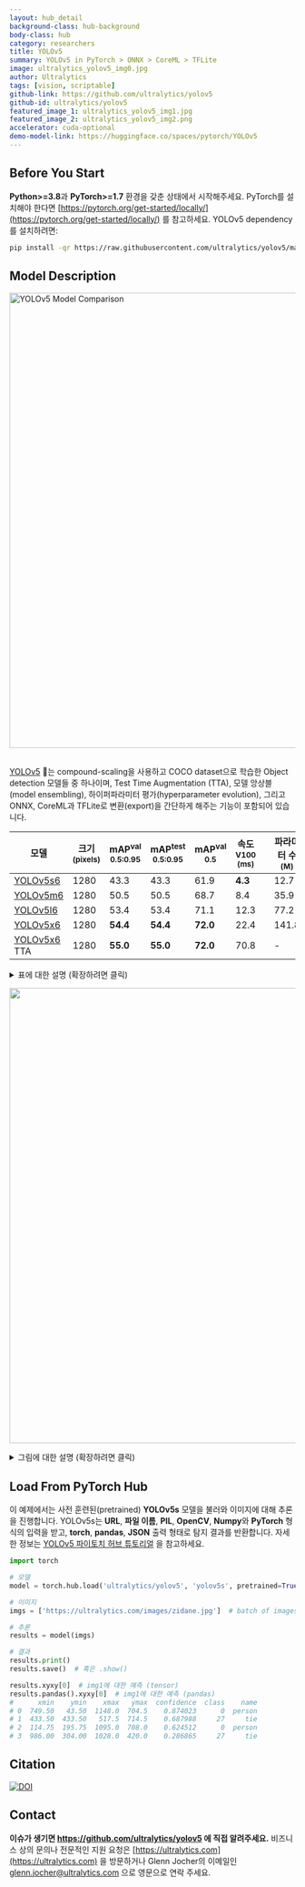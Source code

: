 ```yaml
---
layout: hub_detail
background-class: hub-background
body-class: hub
category: researchers
title: YOLOv5
summary: YOLOv5 in PyTorch > ONNX > CoreML > TFLite
image: ultralytics_yolov5_img0.jpg
author: Ultralytics
tags: [vision, scriptable]
github-link: https://github.com/ultralytics/yolov5
github-id: ultralytics/yolov5
featured_image_1: ultralytics_yolov5_img1.jpg
featured_image_2: ultralytics_yolov5_img2.png
accelerator: cuda-optional
demo-model-link: https://huggingface.co/spaces/pytorch/YOLOv5
---
```


## Before You Start

**Python>=3.8**과 **PyTorch>=1.7** 환경을 갖춘 상태에서 시작해주세요. PyTorch를 설치해야 한다면 [https://pytorch.org/get-started/locally/](https://pytorch.org/get-started/locally/) 를 참고하세요. YOLOv5 dependency를 설치하려면:

```bash
pip install -qr https://raw.githubusercontent.com/ultralytics/yolov5/master/requirements.txt  # 필요한 모듈 설치
```


## Model Description

<img width="800" alt="YOLOv5 Model Comparison" src="https://github.com/ultralytics/yolov5/releases/download/v1.0/model_comparison.png">
&nbsp;

[YOLOv5](https://ultralytics.com/yolov5) 🚀는 compound-scaling을 사용하고 COCO dataset으로 학습한 Object detection 모델들 중 하나이며, Test Time Augmentation (TTA), 모델 앙상블(model ensembling), 하이퍼파라미터 평가(hyperparameter evolution), 그리고 ONNX, CoreML과 TFLite로 변환(export)을 간단하게 해주는 기능이 포함되어 있습니다.

|모델 |크기<br><sup>(pixels) |mAP<sup>val<br>0.5:0.95 |mAP<sup>test<br>0.5:0.95 |mAP<sup>val<br>0.5 |속도<br><sup>V100 (ms) | |파라미터 수<br><sup>(M) |FLOPS<br><sup>640 (B)
|---   |---  |---        |---         |---             |---                |---|---              |---
|[YOLOv5s6](https://github.com/ultralytics/yolov5/releases)   |1280 |43.3     |43.3     |61.9     |**4.3** | |12.7  |17.4
|[YOLOv5m6](https://github.com/ultralytics/yolov5/releases)   |1280 |50.5     |50.5     |68.7     |8.4     | |35.9  |52.4
|[YOLOv5l6](https://github.com/ultralytics/yolov5/releases)   |1280 |53.4     |53.4     |71.1     |12.3    | |77.2  |117.7
|[YOLOv5x6](https://github.com/ultralytics/yolov5/releases)   |1280 |**54.4** |**54.4** |**72.0** |22.4    | |141.8 |222.9
|[YOLOv5x6](https://github.com/ultralytics/yolov5/releases) TTA |1280 |**55.0** |**55.0** |**72.0** |70.8 | |-  |-

<details>
  <summary>표에 대한 설명 (확장하려면 클릭)</summary>

  * AP<sup>test</sup> 는 COCO [test-dev2017](http://cocodataset.org/#upload) 서버에서 평가한 결과이고, 나머지 AP 결과들은 val2017 데이터셋에 대한 결과를 의미합니다.
  * 달리 명시되지 않은 한, AP 값들은 단일 모델, 단일 규모(scale)로부터 얻은 값입니다. **mAP 재현**은 `python test.py --data coco.yaml --img 640 --conf 0.001 --iou 0.65` 을 실행하면 가능합니다.
  * 속도<sub>GPU</sub>는 GCP의 [n1-standard-16](https://cloud.google.com/compute/docs/machine-types#n1_standard_machine_types) V100 인스턴스를 사용하여 총 5000장의 COCO val2017 이미지 각각에 대한 추론 속도를 평균 내어 구하였으며, FP16 추론과 후처리, NMS 시간이 포함되어 있습니다. **속도 재현**은 `python test.py --data coco.yaml --img 640 --conf 0.25 --iou 0.45` 을 실행하면 가능합니다.
  * 모든 체크포인트는 기본 세팅과 하이퍼파라미터(자동증강 없음)로 300 에폭까지 학습한 결과입니다.
  * Test Time Augmentation ([TTA](https://github.com/ultralytics/yolov5/issues/303)) 은 반사(reflection)와 규모(scale) 증강을 포함합니다. **TTA 재현**은 `python test.py --data coco.yaml --img 1536 --iou 0.7 --augment` 을 실행하면 가능합니다.

</details>

<p align="left"><img width="800" src="https://github.com/ultralytics/yolov5/releases/download/v1.0/model_plot.png"></p>

<details>
  <summary>그림에 대한 설명 (확장하려면 클릭)</summary>

  * GPU 속도는 V100 GPU에서 배치 크기를 32로 설정한 환경에서 총 5000장의 COCO val2017 이미지 각각에 대한 end-to-end 연산 시간을 평균 내어 구하였으며, 속도 측정 구간은 이미지 전처리와 Pytorch FP16 추론, 후처리와 NMS 과정을 포함합니다.
  * EfficientDet 데이터는 [google/automl](https://github.com/google/automl) 의 배치 크기 8인 모델에 대한 데이터입니다.
  * **재현** 하려면 `python test.py --task study --data coco.yaml --iou 0.7 --weights yolov5s6.pt yolov5m6.pt yolov5l6.pt yolov5x6.pt` 을 실행하면 가능합니다.

</details>

## Load From PyTorch Hub


이 예제에서는 사전 훈련된(pretrained) **YOLOv5s** 모델을 불러와 이미지에 대해 추론을 진행합니다. YOLOv5s는 **URL**, **파일 이름**, **PIL**, **OpenCV**, **Numpy**와 **PyTorch** 형식의 입력을 받고, **torch**, **pandas**, **JSON** 출력 형태로 탐지 결과를 반환합니다. 자세한 정보는 [YOLOv5 파이토치 허브 튜토리얼](https://github.com/ultralytics/yolov5/issues/36) 을 참고하세요.


```python
import torch

# 모델
model = torch.hub.load('ultralytics/yolov5', 'yolov5s', pretrained=True)

# 이미지
imgs = ['https://ultralytics.com/images/zidane.jpg']  # batch of images

# 추론
results = model(imgs)

# 결과
results.print()
results.save()  # 혹은 .show()

results.xyxy[0]  # img1에 대한 예측 (tensor)
results.pandas().xyxy[0]  # img1에 대한 예측 (pandas)
#      xmin    ymin    xmax   ymax  confidence  class    name
# 0  749.50   43.50  1148.0  704.5    0.874023      0  person
# 1  433.50  433.50   517.5  714.5    0.687988     27     tie
# 2  114.75  195.75  1095.0  708.0    0.624512      0  person
# 3  986.00  304.00  1028.0  420.0    0.286865     27     tie
```


## Citation

[![DOI](https://zenodo.org/badge/264818686.svg)](https://zenodo.org/badge/latestdoi/264818686)


## Contact


**이슈가 생기면 https://github.com/ultralytics/yolov5 에 직접 알려주세요.** 비즈니스 상의 문의나 전문적인 지원 요청은 [https://ultralytics.com](https://ultralytics.com) 을 방문하거나 Glenn Jocher의 이메일인 [glenn.jocher@ultralytics.com](mailto:glenn.jocher@ultralytics.com) 으로 영문으로 연락 주세요.


&nbsp;
